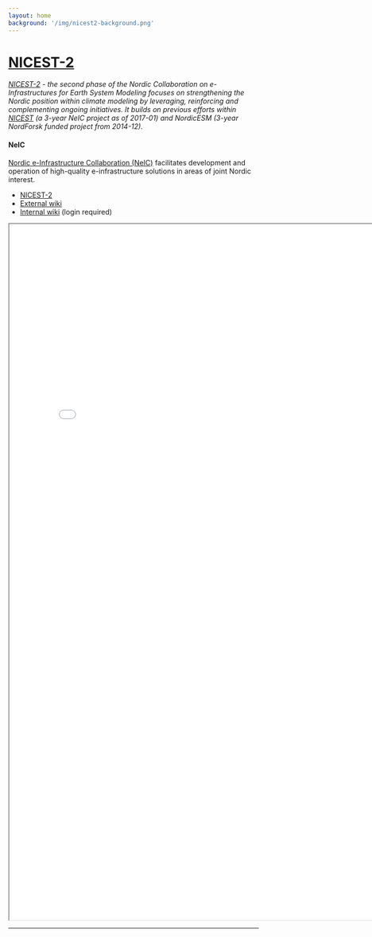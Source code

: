 ```yaml
---
layout: home
background: '/img/nicest2-background.png'
---
```


# [NICEST-2](https://neic.no/nicest2/)

*[NICEST-2](https://neic.no/nicest2/) - the second phase of the Nordic Collaboration on e-Infrastructures for Earth System Modeling focuses on strengthening the Nordic position within climate modeling by leveraging, reinforcing and complementing ongoing initiatives. It builds on previous efforts within [NICEST](https://neic.no/nicest/) (a 3-year NeIC project as of 2017-01) and NordicESM (3-year NordForsk funded project from 2014-12).*

#### NeIC 

[Nordic e-Infrastructure Collaboration (NeIC)](https://neic.no) facilitates development and operation of high-quality e-infrastructure solutions in areas of joint Nordic interest.

- [NICEST-2](https://neic.no/nicest2/)
- [External wiki](https://wiki.neic.no/wiki/NICEST2)
- [Internal wiki](https://wiki.neic.no/int/NICEST) (login required)

<iframe src="NICEST2InfoBoard.html" height="1400" width="800" title="NICEST2 InfoBoard"></iframe>

***


